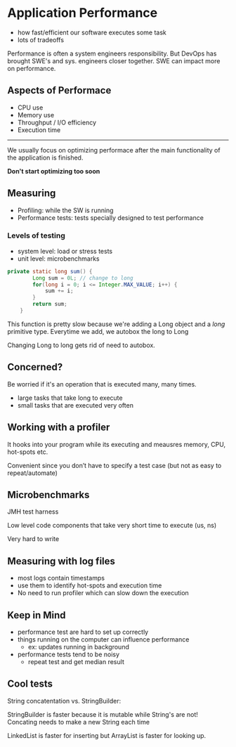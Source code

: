 # Application Performance

- how fast/efficient our software executes some task
- lots of tradeoffs

Performance is often a system engineers responsibility. But DevOps has brought SWE's and sys. engineers closer together. SWE can impact more on performance.

## Aspects of Performace

- CPU use
- Memory use
- Throughput / I/O efficiency
- Execution time

---

We usually focus on optimizing performace after the main functionality of the application is finished.

**Don't start optimizing too soon**

## Measuring
- Profiling: while the SW is running
- Performance tests: tests specially designed to test performance

### Levels of testing
- system level: load or stress tests
- unit level: microbenchmarks

```java
private static long sum() {
        Long sum = 0L; // change to long
        for(long i = 0; i <= Integer.MAX_VALUE; i++) {
            sum += i;
        }
        return sum;
    }
```

This function is pretty slow because we're adding a Long object and a *long* primitive type. Everytime we add, we autobox the long to Long

Changing Long to long gets rid of need to autobox.

## Concerned?

Be worried if it's an operation that is executed many, many times.
- large tasks that take long to execute
- small tasks that are executed very often

## Working with a profiler

It hooks into your program while its executing and meausres memory, CPU, hot-spots etc.

Convenient since you don’t have to specify a test case (but not as easy to repeat/automate)

## Microbenchmarks

JMH test harness

Low level code components that take very short time to execute (us, ns)

Very hard to write

## Measuring with log files
- most logs contain timestamps
- use them to identify hot-spots and execution time
- No need to run profiler which can slow down the execution

## Keep in Mind

- performance test are hard to set up correctly
- things running on the computer can influence performance
  - ex: updates running in background
- performance tests tend to be noisy
  - repeat test and get median result

## Cool tests

String concatentation vs. StringBuilder:

StringBuilder is faster because it is mutable while String's are not! Concating needs to make a new String each time

LinkedList is faster for inserting but ArrayList is faster for looking up.